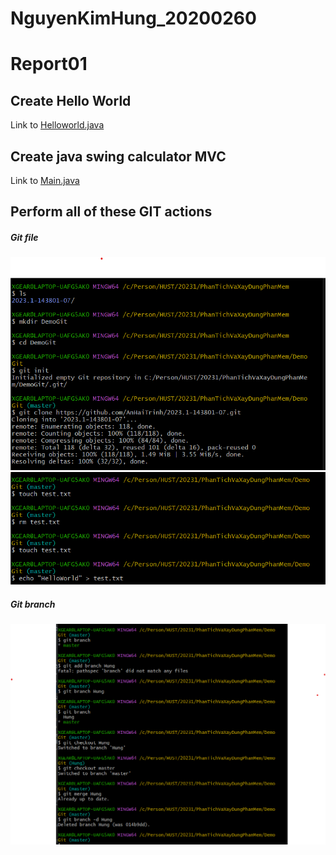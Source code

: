 # NguyenKimHung_20200260

# Report01
## Create Hello World
Link to [Helloworld.java](./Helloworld/Helloworld.java)

## Create java swing calculator MVC
Link to [Main.java](./Calculator/Main.java)

## Perform all of these GIT actions

##### Git file
![git_files](./file_git_bash.png)
![git_files_2](./file_git_bash2.png)

##### Git branch
![git branch](./branch_git_bash.png)